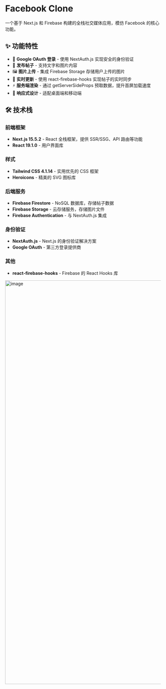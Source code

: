 # Facebook Clone

一个基于 Next.js 和 Firebase 构建的全栈社交媒体应用，模仿 Facebook 的核心功能。

## ✨ 功能特性

- 🔐 **Google OAuth 登录** - 使用 NextAuth.js 实现安全的身份验证
- 📝 **发布帖子** - 支持文字和图片内容
- 🖼️ **图片上传** - 集成 Firebase Storage 存储用户上传的图片
- 🔄 **实时更新** - 使用 react-firebase-hooks 实现帖子的实时同步
- ⚡ **服务端渲染** - 通过 getServerSideProps 预取数据，提升首屏加载速度
- 📱 **响应式设计** - 适配桌面端和移动端

## 🛠️ 技术栈

### 前端框架
- **Next.js 15.5.2** - React 全栈框架，提供 SSR/SSG、API 路由等功能
- **React 19.1.0** - 用户界面库

### 样式
- **Tailwind CSS 4.1.14** - 实用优先的 CSS 框架
- **Heroicons** - 精美的 SVG 图标库

### 后端服务
- **Firebase Firestore** - NoSQL 数据库，存储帖子数据
- **Firebase Storage** - 云存储服务，存储图片文件
- **Firebase Authentication** - 与 NextAuth.js 集成

### 身份验证
- **NextAuth.js** - Next.js 的身份验证解决方案
- **Google OAuth** - 第三方登录提供商

### 其他
- **react-firebase-hooks** - Firebase 的 React Hooks 库

<img width="2557" height="1307" alt="image" src="https://github.com/user-attachments/assets/d7e3c206-9dc1-4422-9a8f-204acba2cd82" />
